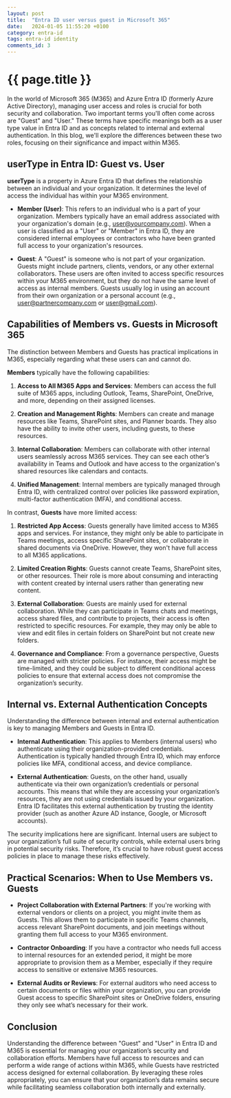 ```yaml
---
layout: post
title:  "Entra ID user versus guest in Microsoft 365"
date:   2024-01-05 11:55:20 +0100
category: entra-id
tags: entra-id identity
comments_id: 3
---
```

<h1>{{ page.title }}</h1>

In the world of Microsoft 365 (M365) and Azure Entra ID (formerly Azure Active Directory), managing user access and roles is crucial for both security and collaboration. Two important terms you'll often come across are "Guest" and "User." These terms have specific meanings both as a user type value in Entra ID and as concepts related to internal and external authentication. In this blog, we'll explore the differences between these two roles, focusing on their significance and impact within M365.
<!--more-->
## userType in Entra ID: Guest vs. User

**userType** is a property in Azure Entra ID that defines the relationship between an individual and your organization. It determines the level of access the individual has within your M365 environment.

- **Member (User)**: This refers to an individual who is a part of your organization. Members typically have an email address associated with your organization's domain (e.g., user@yourcompany.com). When a user is classified as a "User" or "Member" in Entra ID, they are considered internal employees or contractors who have been granted full access to your organization's resources.

- **Guest**: A "Guest" is someone who is not part of your organization. Guests might include partners, clients, vendors, or any other external collaborators. These users are often invited to access specific resources within your M365 environment, but they do not have the same level of access as internal members. Guests usually log in using an account from their own organization or a personal account (e.g., user@partnercompany.com or user@gmail.com).

## Capabilities of Members vs. Guests in Microsoft 365

The distinction between Members and Guests has practical implications in M365, especially regarding what these users can and cannot do.

**Members** typically have the following capabilities:

1. **Access to All M365 Apps and Services**: Members can access the full suite of M365 apps, including Outlook, Teams, SharePoint, OneDrive, and more, depending on their assigned licenses.
  
2. **Creation and Management Rights**: Members can create and manage resources like Teams, SharePoint sites, and Planner boards. They also have the ability to invite other users, including guests, to these resources.

3. **Internal Collaboration**: Members can collaborate with other internal users seamlessly across M365 services. They can see each other’s availability in Teams and Outlook and have access to the organization's shared resources like calendars and contacts.

4. **Unified Management**: Internal members are typically managed through Entra ID, with centralized control over policies like password expiration, multi-factor authentication (MFA), and conditional access.

In contrast, **Guests** have more limited access:

1. **Restricted App Access**: Guests generally have limited access to M365 apps and services. For instance, they might only be able to participate in Teams meetings, access specific SharePoint sites, or collaborate in shared documents via OneDrive. However, they won't have full access to all M365 applications.

2. **Limited Creation Rights**: Guests cannot create Teams, SharePoint sites, or other resources. Their role is more about consuming and interacting with content created by internal users rather than generating new content.

3. **External Collaboration**: Guests are mainly used for external collaboration. While they can participate in Teams chats and meetings, access shared files, and contribute to projects, their access is often restricted to specific resources. For example, they may only be able to view and edit files in certain folders on SharePoint but not create new folders.

4. **Governance and Compliance**: From a governance perspective, Guests are managed with stricter policies. For instance, their access might be time-limited, and they could be subject to different conditional access policies to ensure that external access does not compromise the organization’s security.

## Internal vs. External Authentication Concepts

Understanding the difference between internal and external authentication is key to managing Members and Guests in Entra ID.

- **Internal Authentication**: This applies to Members (internal users) who authenticate using their organization-provided credentials. Authentication is typically handled through Entra ID, which may enforce policies like MFA, conditional access, and device compliance.

- **External Authentication**: Guests, on the other hand, usually authenticate via their own organization’s credentials or personal accounts. This means that while they are accessing your organization’s resources, they are not using credentials issued by your organization. Entra ID facilitates this external authentication by trusting the identity provider (such as another Azure AD instance, Google, or Microsoft accounts).

The security implications here are significant. Internal users are subject to your organization’s full suite of security controls, while external users bring in potential security risks. Therefore, it’s crucial to have robust guest access policies in place to manage these risks effectively.

## Practical Scenarios: When to Use Members vs. Guests

- **Project Collaboration with External Partners**: If you're working with external vendors or clients on a project, you might invite them as Guests. This allows them to participate in specific Teams channels, access relevant SharePoint documents, and join meetings without granting them full access to your M365 environment.

- **Contractor Onboarding**: If you have a contractor who needs full access to internal resources for an extended period, it might be more appropriate to provision them as a Member, especially if they require access to sensitive or extensive M365 resources.

- **External Audits or Reviews**: For external auditors who need access to certain documents or files within your organization, you can provide Guest access to specific SharePoint sites or OneDrive folders, ensuring they only see what’s necessary for their work.

## Conclusion

Understanding the difference between "Guest" and "User" in Entra ID and M365 is essential for managing your organization’s security and collaboration efforts. Members have full access to resources and can perform a wide range of actions within M365, while Guests have restricted access designed for external collaboration. By leveraging these roles appropriately, you can ensure that your organization’s data remains secure while facilitating seamless collaboration both internally and externally.
